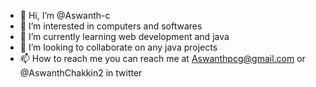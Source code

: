 - 👋 Hi, I’m @Aswanth-c
- 👀 I’m interested in computers and softwares
- 🌱 I’m currently learning web development and java
- 💞️ I’m looking to collaborate on any java projects
- 📫 How to reach me you can reach me at  Aswanthpcg@gmail.com or @AswanthChakkin2 in twitter

<!---
Aswanth-c/Aswanth-c is a ✨ special ✨ repository because its `README.md` (this file) appears on your GitHub profile.
You can click the Preview link to take a look at your changes.
--->
